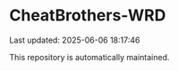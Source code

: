 # CheatBrothers-WRD

Last updated: 2025-06-06 18:17:46

This repository is automatically maintained.
